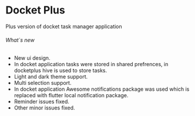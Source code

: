 # Docket Plus

Plus version of docket task manager application

###### What`s new
- New ui design.
- In docket application tasks were stored in shared prefrences, in docketplus hive is used to store tasks.
- Light and dark theme support.
- Multi selection support.
- In docket application Awesome notifications package was used which is replaced with flutter local notification package.
- Reminder issues fixed.
- Other minor issues fixed.

